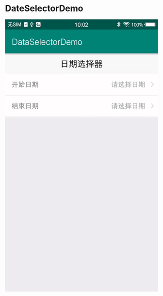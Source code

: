# DateSelectorDemo
![日期选择器](https://github.com/PengHaiZhuo/hello-world/blob/master/picture/dateselector.gif)
